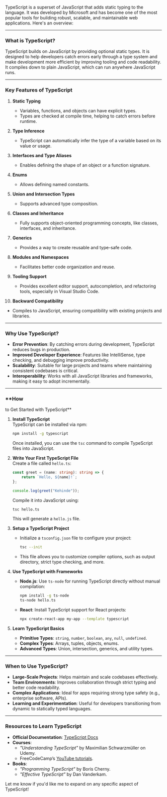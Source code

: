 

TypeScript is a superset of JavaScript that adds static typing to the language. It was developed by Microsoft and has become one of the most popular tools for building robust, scalable, and maintainable web applications. Here's an overview:

---

### **What is TypeScript?**
TypeScript builds on JavaScript by providing optional static types. It is designed to help developers catch errors early through a type system and make development more efficient by improving tooling and code readability. It compiles down to plain JavaScript, which can run anywhere JavaScript runs.

---

### **Key Features of TypeScript**

1. **Static Typing**  
   - Variables, functions, and objects can have explicit types.
   - Types are checked at compile time, helping to catch errors before runtime.

2. **Type Inference**  
   - TypeScript can automatically infer the type of a variable based on its value or usage.

3. **Interfaces and Type Aliases**  
   - Enables defining the shape of an object or a function signature.

4. **Enums**  
   - Allows defining named constants.

5. **Union and Intersection Types**  
   - Supports advanced type composition.

6. **Classes and Inheritance**  
   - Fully supports object-oriented programming concepts, like classes, interfaces, and inheritance.

7. **Generics**  
   - Provides a way to create reusable and type-safe code.

8. **Modules and Namespaces**  
   - Facilitates better code organization and reuse.

9. **Tooling Support**  
   - Provides excellent editor support, autocompletion, and refactoring tools, especially in Visual Studio Code.

10. **Backward Compatibility**  
   - Compiles to JavaScript, ensuring compatibility with existing projects and libraries.

---

### **Why Use TypeScript?**

- **Error Prevention**: By catching errors during development, TypeScript reduces bugs in production.
- **Improved Developer Experience**: Features like IntelliSense, type checking, and debugging improve productivity.
- **Scalability**: Suitable for large projects and teams where maintaining consistent codebases is critical.
- **Interoperability**: Works with all JavaScript libraries and frameworks, making it easy to adopt incrementally.

---

### **How

to Get Started with TypeScript**

1. **Install TypeScript**  
   TypeScript can be installed via npm:
   ```bash
   npm install -g typescript
   ```
   Once installed, you can use the `tsc` command to compile TypeScript files into JavaScript.

2. **Write Your First TypeScript File**  
   Create a file called `hello.ts`:
   ```typescript
   const greet = (name: string): string => {
       return `Hello, ${name}!`;
   };

   console.log(greet("Kehinde"));
   ```
   Compile it into JavaScript using:
   ```bash
   tsc hello.ts
   ```
   This will generate a `hello.js` file.

3. **Setup a TypeScript Project**  
   - Initialize a `tsconfig.json` file to configure your project:
     ```bash
     tsc --init
     ```
   - This file allows you to customize compiler options, such as output directory, strict type checking, and more.

4. **Use TypeScript with Frameworks**  
   - **Node.js**: Use `ts-node` for running TypeScript directly without manual compilation:
     ```bash
     npm install -g ts-node
     ts-node hello.ts
     ```
   - **React**: Install TypeScript support for React projects:
     ```bash
     npx create-react-app my-app --template typescript
     ```

5. **Learn TypeScript Basics**  
   - **Primitive Types**: `string`, `number`, `boolean`, `any`, `null`, `undefined`.
   - **Complex Types**: Arrays, tuples, objects, enums.
   - **Advanced Types**: Union, intersection, generics, and utility types.

---

### **When to Use TypeScript?**

- **Large-Scale Projects**: Helps maintain and scale codebases effectively.
- **Team Environments**: Improves collaboration through strict typing and better code readability.
- **Complex Applications**: Ideal for apps requiring strong type safety (e.g., enterprise software, APIs).
- **Learning and Experimentation**: Useful for developers transitioning from dynamic to statically typed languages.

---

### **Resources to Learn TypeScript**

- **Official Documentation**: [TypeScript Docs](https://www.typescriptlang.org/)
- **Courses**:  
   - *"Understanding TypeScript"* by Maximilian Schwarzmüller on Udemy.
   - FreeCodeCamp’s [YouTube tutorials](https://www.youtube.com/user/freecodecamp).
- **Books**:  
   - *"Programming TypeScript"* by Boris Cherny.
   - *"Effective TypeScript"* by Dan Vanderkam.

Let me know if you'd like me to expand on any specific aspect of TypeScript!
